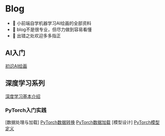 # Blog
- 🤖️ 小前端自学机器学习AI绘画的全部资料
- 🧠 blog不是很专业，但尽力做到容易看懂
- 🙏 出错之处欢迎多多指正

## AI入门
[初识AI绘画](./articles/初识AI绘画.md)

## 深度学习系列
[深度学习基本介绍](./articles/深度学习/深度学习基本介绍.md)

### PyTorch入门实践
[数据处理与加载]
[PyTorch数据转换](./articles/深度学习/PyTorch入门实践/PyTorch数据转换.md)
[PyTorch数据加载](./articles/深度学习/PyTorch入门实践/PyTorch数据加载.md)
[模型设计]
[PyTorch模型定义](./articles/深度学习/PyTorch入门实践/PyTorch模型定义.md)
